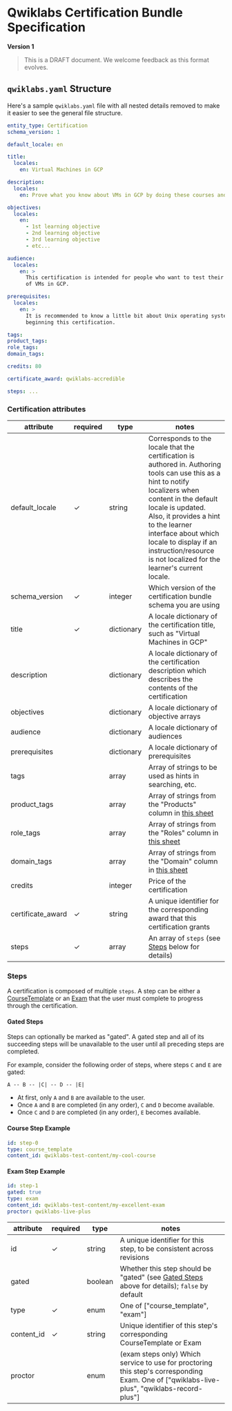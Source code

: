 # Qwiklabs Certification Bundle Specification

**Version 1**

> This is a DRAFT document. We welcome feedback as this format evolves.

## `qwiklabs.yaml` Structure

Here's a sample `qwiklabs.yaml` file with all nested details removed to make it easier to see the general file structure.

```yml
entity_type: Certification
schema_version: 1

default_locale: en

title: 
  locales:
    en: Virtual Machines in GCP

description:
  locales:
    en: Prove what you know about VMs in GCP by doing these courses and exams!

objectives:
  locales:
    en:
      - 1st learning objective
      - 2nd learning objective
      - 3rd learning objective
      - etc...

audience:
  locales:
    en: >
      This certification is intended for people who want to test their knowledge
      of VMs in GCP.

prerequisites:
  locales:
    en: >
      It is recommended to know a little bit about Unix operating systems before
      beginning this certification.

tags:
product_tags:
role_tags:
domain_tags:

credits: 80

certificate_award: qwiklabs-accredible

steps: ...
```

### Certification attributes

attribute          | required | type       | notes
-------------------| -------- | ---------- | -----------------------------------------
default_locale     | ✓        | string     | Corresponds to the locale that the certification is authored in. Authoring tools can use this as a hint to notify localizers when content in the default locale is updated. Also, it provides a hint to the learner interface about which locale to display if an instruction/resource is not localized for the learner's current locale.
schema_version     | ✓        | integer    | Which version of the certification bundle schema you are using
title              | ✓        | dictionary | A locale dictionary of the certification title, such as "Virtual Machines in GCP"
description        |          | dictionary | A locale dictionary of the certification description which describes the contents of the certification
objectives         |          | dictionary | A locale dictionary of objective arrays
audience           |          | dictionary | A locale dictionary of audiences
prerequisites      |          | dictionary | A locale dictionary of prerequisites
tags               |          | array      | Array of strings to be used as hints in searching, etc.
product_tags       |          | array      | Array of strings from the "Products" column in [this sheet](https://docs.google.com/spreadsheets/d/1hUUch85HBRsRJsgRo9VCg0Pn7ZXi21sl6JU7VOr9LP8)
role_tags          |          | array      | Array of strings from the "Roles" column in [this sheet](https://docs.google.com/spreadsheets/d/1hUUch85HBRsRJsgRo9VCg0Pn7ZXi21sl6JU7VOr9LP8)
domain_tags        |          | array      | Array of strings from the "Domain" column in [this sheet](https://docs.google.com/spreadsheets/d/1hUUch85HBRsRJsgRo9VCg0Pn7ZXi21sl6JU7VOr9LP8)
credits            |          | integer    | Price of the certification
certificate_award  | ✓        | string     | A unique identifier for the corresponding award that this certification grants
steps              | ✓        | array      | An array of `steps` (see [Steps](#steps) below for details)

### Steps

A certification is composed of multiple `steps`. A step can be either a [CourseTemplate](./course-template-bundle-spec.md) or an [Exam](./exam-bundle-spec.md) that the user must complete to progress through the certification.

#### Gated Steps

Steps can optionally be marked as "gated". A gated step and all of its succeeding steps will be unavailable to the user until all preceding steps are completed.

For example, consider the following order of steps, where steps `C` and `E` are gated:

```
A -- B -- |C| -- D -- |E|
```

- At first, only `A` and `B` are available to the user.
- Once `A` and `B` are completed (in any order), `C` and `D` become available.
- Once `C` and `D` are completed (in any order), `E` becomes available.

#### Course Step Example

```yml
id: step-0
type: course_template
content_id: qwiklabs-test-content/my-cool-course
```

#### Exam Step Example

```yml
id: step-1
gated: true
type: exam
content_id: qwiklabs-test-content/my-excellent-exam
proctor: qwiklabs-live-plus
```

attribute          | required | type       | notes
-------------------| -------- | ---------- | -----------------------------------------
id                 | ✓        | string     | A unique identifier for this step, to be consistent across revisions
gated              |          | boolean    | Whether this step should be "gated" (see [Gated Steps](#gated-steps) above for details); `false` by default
type               | ✓        | enum       | One of ["course_template", "exam"]
content_id         | ✓        | string     | Unique identifier of this step's corresponding CourseTemplate or Exam
proctor            |          | enum       | (exam steps only) Which service to use for proctoring this step's corresponding Exam. One of ["qwiklabs-live-plus", "qwiklabs-record-plus"]
